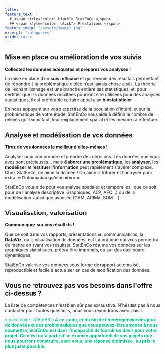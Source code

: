 ```yaml
---
title:  |
feature_text: |
  # <span style="color: black"> StatEnCo </span>
  ## <span style="color: black"> Prestations </span>
feature_image: "/assets/image1.jpg"
excerpt: "categories"
aside: false
---
```



## Mise en place ou amélioration de vos suivis

**Collectez les données adéquates et préparez vos analyses !**

La mise en place d’un **suivi efficace** et qui renvoie des résultats permettant de répondre à la problématique ciblée n’est jamais chose aisée. La théorie de l’échantillonnage est une branche entière des statistiques, et, pour certifier que les données récoltées pourront être utilisées pour des analyses statistiques, il est préférable de faire appel à un **biostatisticien**. 

En nous appuyant sur votre expertise de la population d’intérêt et sur la problématique de votre étude, StatEnCo vous aide à définir le nombre de relevés qu’il vous faut, leur emplacement spatial et les mesures à effectuer. 


## Analyse et modélisation de vos données

**Tirez de vos données le meilleur d'elles-mêmes !**

Analyser pour comprendre et prendre des décisions. Les données que vous avez sont précieuses... mais **élaborer une problématique**, les **analyser**, les **modéliser** et **restituer l'information** peut rapidement s'avérer complexe. Chez StatEnCo, on aime la donnée ! On aime la triturer et l'analyser pour extraire l'information qu'elle referme. 

StatEnCo vous aide pour vos analyse spatiales et temporelles ; que ce soit pour de l'analyse descriptive (Graphiques, ACP, AFC...) ou de la modélisation statistique avancée (GAM, ARIMA, SDM ...). 



## Visualisation, valorisation 

**Communiquez sur vos résultats !**

Que ce soit dans vos rapports, présentations ou communications, la **DataViz**, ou la visualisation de données, est LA pratique qui vous permettra de mettre en avant vos résultats. StatEnCo résume vos données sur les graphiques statistisues, prêts à être imprimés, ou sur des dashboard dynamiques.

StatEnCo valorise vos données sous forme de rapport automatisé, reproductible et facile à actualiser en cas de modification des données.


## Vous ne retrouvez pas vos besoins dans l'offre ci-dessus ?

La liste de compétences n'est bien sûr pas exhaustive. N'hésitez pas à nous contacter pour toutes questions, nous vous répondrons avec plaisir.  


<span style="color: #05bf85"> style="color: #05bf85">**A ce stade, et du fait de l'hétérogénéité des jeux de données et des problématiques que vous pouvez-être amenés à nous soumettre, StatEnCo est dans l'incapacité de fournir un devis pour votre projet. Ce n'est qu'à partir d'un examen approfondi de vos projets que nous pourrons construire, avec vous, une réponse optimisée ; au prix le plus juste possible.**</span> 
